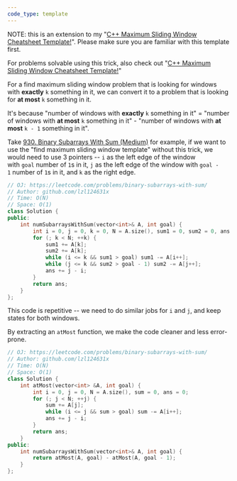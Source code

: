 ```yaml
---
code_type: template
---
```




NOTE: this is an extension to my "[C++ Maximum Sliding Window Cheatsheet Template!](https://leetcode.com/problems/frequency-of-the-most-frequent-element/discuss/1175088/C%2B%2B-Maximum-Sliding-Window-Cheatsheet-Template!)". Please make sure you are familiar with this template first.

For problems solvable using this trick, also check out "[C++ Maximum Sliding Window Cheatsheet Template!](https://leetcode.com/problems/frequency-of-the-most-frequent-element/discuss/1175088/C%2B%2B-Maximum-Sliding-Window-Cheatsheet-Template!)"

For a find maximum sliding window problem that is looking for windows with **exactly** `k` something in it, we can convert it to a problem that is looking for **at most** `k` something in it.

It's because "number of windows with **exactly** `k` something in it" = "number of windows with **at most** `k` something in it" - "number of windows with **at most** `k - 1` something in it".

Take [930. Binary Subarrays With Sum (Medium)](https://leetcode.com/problems/binary-subarrays-with-sum/discuss/1513935/C%2B%2B-Prefix-State-Map-or-Sliding-Window) for example, if we want to use the "find maximum sliding window template" without this trick, we would need to use 3 pointers -- `i` as the left edge of the window with `goal` number of `1`s in it, `j` as the left edge of the window with `goal - 1` number of `1`s in it, and `k` as the right edge.

```cpp
// OJ: https://leetcode.com/problems/binary-subarrays-with-sum/
// Author: github.com/lzl124631x
// Time: O(N)
// Space: O(1)
class Solution {
public:
    int numSubarraysWithSum(vector<int>& A, int goal) {
        int i = 0, j = 0, k = 0, N = A.size(), sum1 = 0, sum2 = 0, ans = 0;
        for (; k < N; ++k) {
            sum1 += A[k];
            sum2 += A[k];
            while (i <= k && sum1 > goal) sum1 -= A[i++];
            while (j <= k && sum2 > goal - 1) sum2 -= A[j++];
            ans += j - i;
        }
        return ans;
    }
};
```

This code is repetitive -- we need to do similar jobs for `i` and `j`, and keep states for both windows.

By extracting an `atMost` function, we make the code cleaner and less error-prone.

```cpp
// OJ: https://leetcode.com/problems/binary-subarrays-with-sum/
// Author: github.com/lzl124631x
// Time: O(N)
// Space: O(1)
class Solution {
    int atMost(vector<int> &A, int goal) {
        int i = 0, j = 0, N = A.size(), sum = 0, ans = 0;
        for (; j < N; ++j) {
            sum += A[j];
            while (i <= j && sum > goal) sum -= A[i++];
            ans += j - i;
        }
        return ans;
    }
public:
    int numSubarraysWithSum(vector<int>& A, int goal) {
        return atMost(A, goal) - atMost(A, goal - 1);
    }
};
```